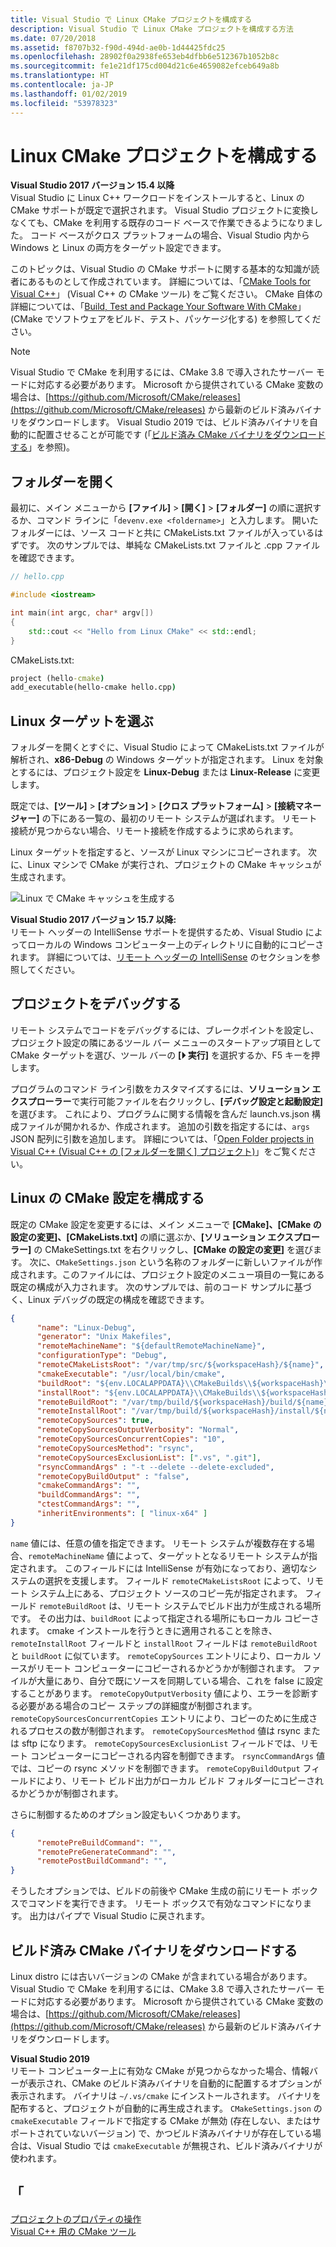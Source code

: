 ```yaml
---
title: Visual Studio で Linux CMake プロジェクトを構成する
description: Visual Studio で Linux CMake プロジェクトを構成する方法
ms.date: 07/20/2018
ms.assetid: f8707b32-f90d-494d-ae0b-1d44425fdc25
ms.openlocfilehash: 28902f0a2938fe653eb4dfbb6e512367b1052b8c
ms.sourcegitcommit: fe1e21df175cd004d21c6e4659082efceb649a8b
ms.translationtype: HT
ms.contentlocale: ja-JP
ms.lasthandoff: 01/02/2019
ms.locfileid: "53978323"
---
```

# <a name="configure-a-linux-cmake-project"></a>Linux CMake プロジェクトを構成する

**Visual Studio 2017 バージョン 15.4 以降**<br/>
Visual Studio に Linux C++ ワークロードをインストールすると、Linux の CMake サポートが既定で選択されます。 Visual Studio プロジェクトに変換しなくても、CMake を利用する既存のコード ベースで作業できるようになりました。 コード ベースがクロス プラットフォームの場合、Visual Studio 内から Windows と Linux の両方をターゲット設定できます。

このトピックは、Visual Studio の CMake サポートに関する基本的な知識が読者にあるものとして作成されています。 詳細については、「[CMake Tools for Visual C++](../ide/cmake-tools-for-visual-cpp.md)」 (Visual C++ の CMake ツール) をご覧ください。 CMake 自体の詳細については、「[Build, Test and Package Your Software With CMake](https://cmake.org/)」 (CMake でソフトウェアをビルド、テスト、パッケージ化する) を参照してください。

> [!NOTE]
> Visual Studio で CMake を利用するには、CMake 3.8 で導入されたサーバー モードに対応する必要があります。 Microsoft から提供されている CMake 変数の場合は、[https://github.com/Microsoft/CMake/releases](https://github.com/Microsoft/CMake/releases) から最新のビルド済みバイナリをダウンロードします。 Visual Studio 2019 では、ビルド済みバイナリを自動的に配置させることが可能です (「[ビルド済み CMake バイナリをダウンロードする](#download-prebuilt-cmake-binaries)」を参照)。

## <a name="open-a-folder"></a>フォルダーを開く

最初に、メイン メニューから **[ファイル]** > **[開く]** > **[フォルダー]** の順に選択するか、コマンド ラインに「`devenv.exe <foldername>`」と入力します。 開いたフォルダーには、ソース コードと共に CMakeLists.txt ファイルが入っているはずです。
次のサンプルでは、単純な CMakeLists.txt ファイルと .cpp ファイルを確認できます。

```cpp
// hello.cpp

#include <iostream>

int main(int argc, char* argv[])
{
    std::cout << "Hello from Linux CMake" << std::endl;
}
```

CMakeLists.txt:

```cmd
project (hello-cmake)
add_executable(hello-cmake hello.cpp)
```

## <a name="choose-a-linux-target"></a>Linux ターゲットを選ぶ

フォルダーを開くとすぐに、Visual Studio によって CMakeLists.txt ファイルが解析され、**x86-Debug** の Windows ターゲットが指定されます。 Linux を対象とするには、プロジェクト設定を **Linux-Debug** または **Linux-Release** に変更します。

既定では、**[ツール]** > **[オプション]** > **[クロス プラットフォーム]** > **[接続マネージャー]** の下にある一覧の、最初のリモート システムが選ばれます。 リモート接続が見つからない場合、リモート接続を作成するように求められます。

Linux ターゲットを指定すると、ソースが Linux マシンにコピーされます。 次に、Linux マシンで CMake が実行され、プロジェクトの CMake キャッシュが生成されます。

![Linux で CMake キャッシュを生成する](media/cmake-linux-1.png "Linux で CMake キャッシュを生成する")

**Visual Studio 2017 バージョン 15.7 以降:**<br/>
リモート ヘッダーの IntelliSense サポートを提供するため、Visual Studio によってローカルの Windows コンピューター上のディレクトリに自動的にコピーされます。 詳細については、[リモート ヘッダーの IntelliSense](configure-a-linux-project.md#remote_intellisense) のセクションを参照してください。

## <a name="debug-the-project"></a>プロジェクトをデバッグする

リモート システムでコードをデバッグするには、ブレークポイントを設定し、プロジェクト設定の隣にあるツール バー メニューのスタートアップ項目として CMake ターゲットを選び、ツール バーの **[&#x23f5; 実行]** を選択するか、F5 キーを押します。

プログラムのコマンド ライン引数をカスタマイズするには、**ソリューション エクスプローラー**で実行可能ファイルを右クリックし、**[デバッグ設定と起動設定]** を選びます。 これにより、プログラムに関する情報を含んだ launch.vs.json 構成ファイルが開かれるか、作成されます。 追加の引数を指定するには、`args` JSON 配列に引数を追加します。 詳細については、「[Open Folder projects in Visual C++ (Visual C++ の [フォルダーを開く] プロジェクト)](../ide/non-msbuild-projects.md)」をご覧ください。

## <a name="configure-cmake-settings-for-linux"></a>Linux の CMake 設定を構成する

既定の CMake 設定を変更するには、メイン メニューで **[CMake]、[CMake の設定の変更]、[CMakeLists.txt]** の順に選ぶか、**[ソリューション エクスプローラー]** の CMakeSettings.txt を右クリックし、**[CMake の設定の変更]** を選びます。 次に、`CMakeSettings.json` という名称のフォルダーに新しいファイルが作成されます。このファイルには、プロジェクト設定のメニュー項目の一覧にある既定の構成が入力されます。 次のサンプルでは、前のコード サンプルに基づく、Linux デバッグの既定の構成を確認できます。

```json
{
      "name": "Linux-Debug",
      "generator": "Unix Makefiles",
      "remoteMachineName": "${defaultRemoteMachineName}",
      "configurationType": "Debug",
      "remoteCMakeListsRoot": "/var/tmp/src/${workspaceHash}/${name}",
      "cmakeExecutable": "/usr/local/bin/cmake",
      "buildRoot": "${env.LOCALAPPDATA}\\CMakeBuilds\\${workspaceHash}\\build\\${name}",
      "installRoot": "${env.LOCALAPPDATA}\\CMakeBuilds\\${workspaceHash}\\install\\${name}",
      "remoteBuildRoot": "/var/tmp/build/${workspaceHash}/build/${name}",
      "remoteInstallRoot": "/var/tmp/build/${workspaceHash}/install/${name}",
      "remoteCopySources": true,
      "remoteCopySourcesOutputVerbosity": "Normal",
      "remoteCopySourcesConcurrentCopies": "10",
      "remoteCopySourcesMethod": "rsync",
      "remoteCopySourcesExclusionList": [".vs", ".git"],
      "rsyncCommandArgs" : "-t --delete --delete-excluded",
      "remoteCopyBuildOutput" : "false",
      "cmakeCommandArgs": "",
      "buildCommandArgs": "",
      "ctestCommandArgs": "",
      "inheritEnvironments": [ "linux-x64" ]
}
```

`name` 値には、任意の値を指定できます。 リモート システムが複数存在する場合、`remoteMachineName` 値によって、ターゲットとなるリモート システムが指定されます。 このフィールドには IntelliSense が有効になっており、適切なシステムの選択を支援します。 フィールド `remoteCMakeListsRoot` によって、リモート システム上にある、プロジェクト ソースのコピー先が指定されます。 フィールド `remoteBuildRoot` は、リモート システムでビルド出力が生成される場所です。 その出力は、`buildRoot` によって指定される場所にもローカル コピーされます。 cmake インストールを行うときに適用されることを除き、`remoteInstallRoot` フィールドと `installRoot` フィールドは `remoteBuildRoot` と `buildRoot` に似ています。 `remoteCopySources` エントリにより、ローカル ソースがリモート コンピューターにコピーされるかどうかが制御されます。 ファイルが大量にあり、自分で既にソースを同期している場合、これを false に設定することがあります。 `remoteCopyOutputVerbosity` 値により、エラーを診断する必要がある場合のコピー ステップの詳細度が制御されます。 `remoteCopySourcesConcurrentCopies` エントリにより、コピーのために生成されるプロセスの数が制御されます。 `remoteCopySourcesMethod` 値は rsync または sftp になります。 `remoteCopySourcesExclusionList` フィールドでは、リモート コンピューターにコピーされる内容を制御できます。 `rsyncCommandArgs` 値では、コピーの rsync メソッドを制御できます。 `remoteCopyBuildOutput` フィールドにより、リモート ビルド出力がローカル ビルド フォルダーにコピーされるかどうかが制御されます。

さらに制御するためのオプション設定もいくつかあります。

```json
{
      "remotePreBuildCommand": "",
      "remotePreGenerateCommand": "",
      "remotePostBuildCommand": "",
}
```

そうしたオプションでは、ビルドの前後や CMake 生成の前にリモート ボックスでコマンドを実行できます。 リモート ボックスで有効なコマンドになります。 出力はパイプで Visual Studio に戻されます。

## <a name="download-prebuilt-cmake-binaries"></a>ビルド済み CMake バイナリをダウンロードする

Linux distro には古いバージョンの CMake が含まれている場合があります。 Visual Studio で CMake を利用するには、CMake 3.8 で導入されたサーバー モードに対応する必要があります。 Microsoft から提供されている CMake 変数の場合は、[https://github.com/Microsoft/CMake/releases](https://github.com/Microsoft/CMake/releases) から最新のビルド済みバイナリをダウンロードします。

**Visual Studio 2019**<br/>
リモート コンピューター上に有効な CMake が見つからなかった場合、情報バーが表示され、CMake のビルド済みバイナリを自動的に配置するオプションが表示されます。 バイナリは `~/.vs/cmake` にインストールされます。 バイナリを配布すると、プロジェクトが自動的に再生成されます。 `CMakeSettings.json` の `cmakeExecutable` フィールドで指定する CMake が無効 (存在しない、またはサポートされていないバージョン) で、かつビルド済みバイナリが存在している場合は、Visual Studio では `cmakeExecutable` が無視され、ビルド済みバイナリが使われます。

## <a name="see-also"></a>「

[プロジェクトのプロパティの操作](../ide/working-with-project-properties.md)<br/>
[Visual C++ 用の CMake ツール](../ide/cmake-tools-for-visual-cpp.md)
